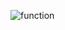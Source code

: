 ![function](https://raw.githubusercontent.com/biocore/oecophylla/master/doc/images/function.jpeg "function")
